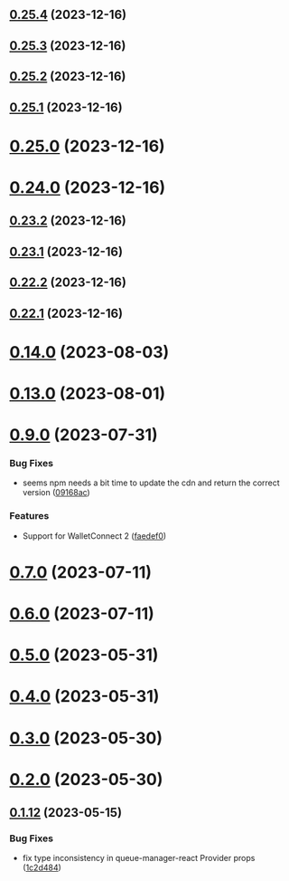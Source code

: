 ## [0.25.4](https://github.com/yeager-eren/rango-client/compare/queue-manager-react@0.25.3...queue-manager-react@0.25.4) (2023-12-16)



## [0.25.3](https://github.com/yeager-eren/rango-client/compare/queue-manager-react@0.25.2...queue-manager-react@0.25.3) (2023-12-16)



## [0.25.2](https://github.com/yeager-eren/rango-client/compare/queue-manager-react@0.25.1...queue-manager-react@0.25.2) (2023-12-16)



## [0.25.1](https://github.com/yeager-eren/rango-client/compare/queue-manager-react@0.25.0...queue-manager-react@0.25.1) (2023-12-16)



# [0.25.0](https://github.com/yeager-eren/rango-client/compare/queue-manager-react@0.24.0...queue-manager-react@0.25.0) (2023-12-16)



# [0.24.0](https://github.com/yeager-eren/rango-client/compare/queue-manager-react@0.23.2...queue-manager-react@0.24.0) (2023-12-16)



## [0.23.2](https://github.com/yeager-eren/rango-client/compare/queue-manager-react@0.23.1...queue-manager-react@0.23.2) (2023-12-16)



## [0.23.1](https://github.com/yeager-eren/rango-client/compare/queue-manager-react@0.22.2...queue-manager-react@0.23.1) (2023-12-16)



## [0.22.2](https://github.com/yeager-eren/rango-client/compare/queue-manager-react@0.22.1-next.67...queue-manager-react@0.22.2) (2023-12-16)



## [0.22.1](https://github.com/yeager-eren/rango-client/compare/queue-manager-react@0.23.0...queue-manager-react@0.22.1) (2023-12-16)



# [0.14.0](https://github.com/rango-exchange/rango-client/compare/queue-manager-react@0.13.0...queue-manager-react@0.14.0) (2023-08-03)



# [0.13.0](https://github.com/rango-exchange/rango-client/compare/queue-manager-react@0.12.0...queue-manager-react@0.13.0) (2023-08-01)



# [0.9.0](https://github.com/rango-exchange/rango-client/compare/queue-manager-react@0.8.0...queue-manager-react@0.9.0) (2023-07-31)


### Bug Fixes

* seems npm needs a bit time to update the cdn and return the correct version ([09168ac](https://github.com/rango-exchange/rango-client/commit/09168acdc3ca400abd2016eebc0c62103edae3a2))


### Features

* Support for WalletConnect 2 ([faedef0](https://github.com/rango-exchange/rango-client/commit/faedef0b5e6fc3c5ef881cbbe4ec05334cc1c910))



# [0.7.0](https://github.com/rango-exchange/rango-client/compare/queue-manager-react@0.6.0...queue-manager-react@0.7.0) (2023-07-11)



# [0.6.0](https://github.com/rango-exchange/rango-client/compare/queue-manager-react@0.5.0...queue-manager-react@0.6.0) (2023-07-11)



# [0.5.0](https://github.com/rango-exchange/rango-client/compare/queue-manager-react@0.4.0...queue-manager-react@0.5.0) (2023-05-31)



# [0.4.0](https://github.com/rango-exchange/rango-client/compare/queue-manager-react@0.3.0...queue-manager-react@0.4.0) (2023-05-31)



# [0.3.0](https://github.com/rango-exchange/rango-client/compare/queue-manager-react@0.2.0...queue-manager-react@0.3.0) (2023-05-30)



# [0.2.0](https://github.com/rango-exchange/rango-client/compare/queue-manager-react@0.1.13...queue-manager-react@0.2.0) (2023-05-30)



## [0.1.12](https://github.com/rango-exchange/rango-client/compare/queue-manager-react@0.1.11...queue-manager-react@0.1.12) (2023-05-15)


### Bug Fixes

* fix type inconsistency in queue-manager-react Provider props ([1c2d484](https://github.com/rango-exchange/rango-client/commit/1c2d484dd251628791d39c45be97058f38bc02e7))



